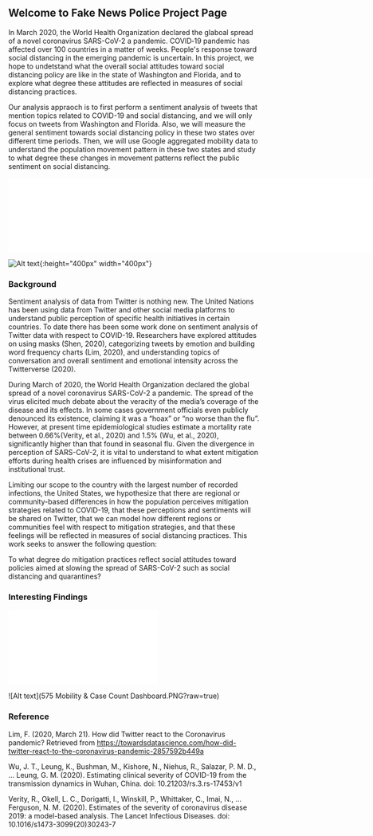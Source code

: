 ## Welcome to Fake News Police Project Page

In March 2020, the World Health Organization declared the glaboal spread of a novel coronavirus SARS-CoV-2 a pandemic. COVID‐19 pandemic has affected over 100 countries in a matter of weeks. People's response toward social distancing in the emerging pandemic is uncertain. In this project, we hope to undetstand what the overall social attitudes toward social distancing policy are like in the state of Washington and Florida, and to explore what degree these attitudes are reflected in measures of social distancing practices. 

Our analysis appraoch is to first perform a sentiment analysis of tweets that mention topics related to COVID-19 and social distancing, and we will only focus on tweets from Washington and Florida. Also, we will measure the general sentiment towards social distancing policy in these two states over different time periods. Then, we will use Google aggregated mobility data to understand the population movement pattern in these two states and study to what degree these changes in movement patterns reflect the public sentiment on social distancing.

<iframe src="LDA_Vis_Mod1.html" width="900" frameborder="0"></iframe>

![Alt text](united-nations-covid-19-response-IKyhoO8giSA-unsplash.jpg){:height="400px" width="400px"}

### Background
Sentiment analysis of data from Twitter is nothing new. The United Nations has been using data from Twitter and other social media platforms to understand public perception of specific health initiatives in certain countries. To date there has been some work done on sentiment analysis of Twitter data with respect to COVID-19. Researchers have explored attitudes on using masks (Shen, 2020), categorizing tweets by emotion and building word frequency charts (Lim, 2020), and understanding topics of conversation and overall sentiment and emotional intensity across the Twitterverse (2020).

During March of 2020, the World Health Organization declared the global spread of a novel coronavirus SARS-CoV-2 a pandemic. The spread of the virus elicited much debate about the veracity of the media’s coverage of the disease and its effects. In some cases government officials even publicly denounced its existence, claiming it was a “hoax” or “no worse than the flu”. However, at present time epidemiological studies estimate a mortality rate between 0.66%(Verity, et al., 2020) and 1.5% (Wu, et al., 2020), significantly higher than that found in seasonal flu. Given the divergence in perception of SARS-CoV-2, it is vital to understand to what extent mitigation efforts during health crises are influenced by misinformation and institutional trust. 

Limiting our scope to the country with the largest number of recorded infections, the United States, we hypothesize that there are regional or community-based differences in how the population perceives mitigation strategies related to COVID-19, that these perceptions and sentiments will be shared on Twitter, that we can model how different regions or communities feel with respect to mitigation strategies, and that these feelings will be reflected in measures of social distancing practices. This work seeks to answer the following question:

To what degree do mitigation practices reflect social attitudes toward policies aimed at slowing the spread of SARS-CoV-2 such as social distancing and quarantines?


### Interesting Findings

![Link](LDA_Vis_Mod1.html)

![Alt text](575 Mobility & Case Count Dashboard.PNG?raw=true)


### Reference

Lim, F. (2020, March 21). How did Twitter react to the Coronavirus pandemic? Retrieved from https://towardsdatascience.com/how-did-twitter-react-to-the-coronavirus-pandemic-2857592b449a


Wu, J. T., Leung, K., Bushman, M., Kishore, N., Niehus, R., Salazar, P. M. D., … Leung, G. M. (2020). Estimating clinical severity of COVID-19 from the transmission dynamics in Wuhan, China. doi: 10.21203/rs.3.rs-17453/v1

Verity, R., Okell, L. C., Dorigatti, I., Winskill, P., Whittaker, C., Imai, N., … Ferguson, N. M. (2020). Estimates of the severity of coronavirus disease 2019: a model-based analysis. The Lancet Infectious Diseases. doi: 10.1016/s1473-3099(20)30243-7




